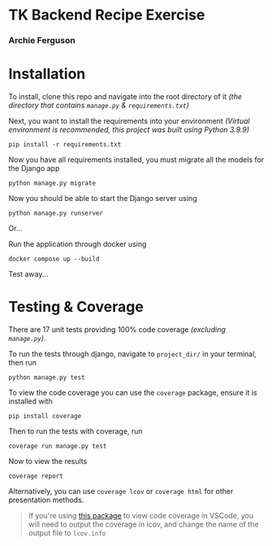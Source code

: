 # TK Backend Recipe Exercise

### Archie Ferguson

# Installation

To install, clone this repo and navigate into the root directory of it _(the directory that contains `manage.py` & `requirements.txt`)_

Next, you want to install the requirements into your environment _(Virtual environment is recommended, this project was built using Python 3.9.9)_

```
pip install -r requirements.txt
```

Now you have all requirements installed, you must migrate all the models for the Django app

```
python manage.py migrate
```

Now you should be able to start the Django server using

```
python manage.py runserver
```

Or...

Run the application through docker using

```
docker compose up --build
```

Test away...

# Testing & Coverage

There are 17 unit tests providing 100% code coverage _(excluding `manage.py`)_.

To run the tests through django, navigate to `project_dir/` in your terminal, then run

```
python manage.py test
```

To view the code coverage you can use the `coverage` package, ensure it is installed with

```
pip install coverage
```

Then to run the tests with coverage, run

```
coverage run manage.py test
```

Now to view the results

```
coverage report
```

Alternatively, you can use `coverage lcov` or `coverage html` for other presentation methods.

> If you're using [this package](https://marketplace.visualstudio.com/items?itemName=ryanluker.vscode-coverage-gutters) to view code coverage in VSCode, you will need to output the coverage in lcov, and change the name of the output file to `lcov.info`
